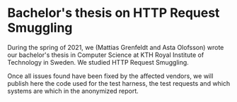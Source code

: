 # Bachelor's thesis on HTTP Request Smuggling

During the spring of 2021, we (Mattias Grenfeldt and Asta Olofsson) wrote our bachelor's thesis in Computer Science at KTH Royal Institute of Technology in Sweden. We studied HTTP Request Smuggling.

Once all issues found have been fixed by the affected vendors, we will publish here the code used for the test harness, the test requests and which systems are which in the anonymized report.
